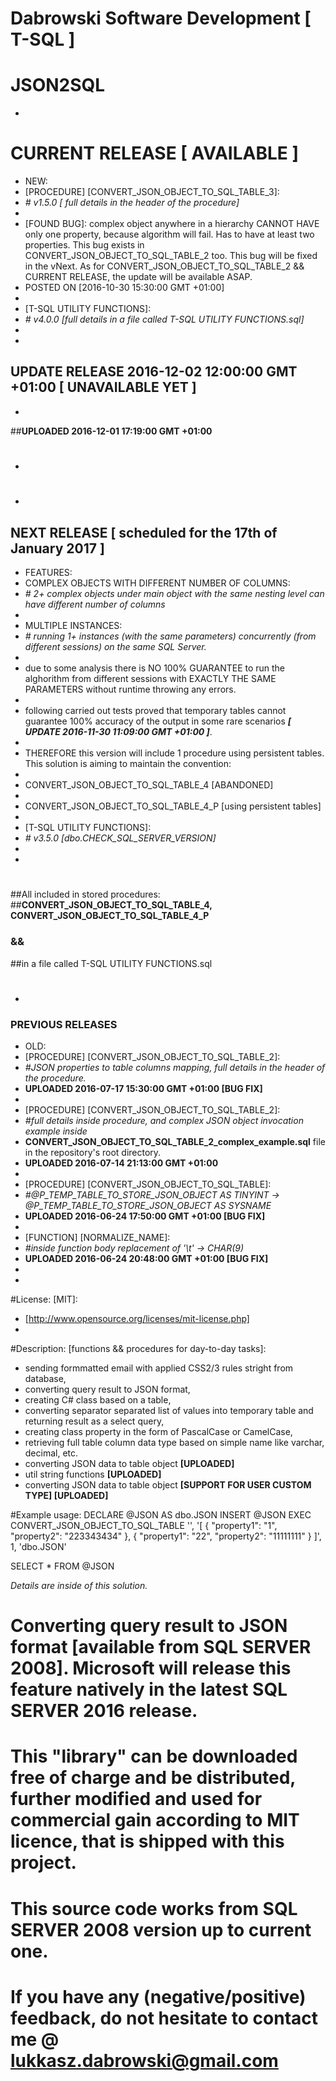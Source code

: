 # Dabrowski Software Development [ T-SQL ]
# JSON2SQL
-
# <strong>CURRENT RELEASE</strong> [ AVAILABLE ]
- NEW:
 - [PROCEDURE]	[CONVERT_JSON_OBJECT_TO_SQL_TABLE_3]:
 - *# v1.5.0 [ full details in the header of the procedure]*
 -
 - [FOUND BUG]: complex object anywhere in a hierarchy CANNOT HAVE only one property, because algorithm will fail. Has to have at least two properties. This bug exists in CONVERT_JSON_OBJECT_TO_SQL_TABLE_2 too. This bug will be fixed in the vNext. As for CONVERT_JSON_OBJECT_TO_SQL_TABLE_2 && CURRENT RELEASE, the update will be available ASAP.
  - POSTED ON [2016-10-30 15:30:00 GMT +01:00]
 -
 - [T-SQL UTILITY FUNCTIONS]:
 - *# v4.0.0 [full details in a file called T-SQL UTILITY FUNCTIONS.sql]*
 -
 -
 <strong>UPDATE RELEASE 2016-12-02 12:00:00 GMT +01:00 [ UNAVAILABLE YET ]</strong>
 -
 -
 ##<strong>UPLOADED 2016-12-01 17:19:00 GMT +01:00</strong>


# 
-
#
-

## <strong>NEXT RELEASE [ scheduled for the 17th of January 2017 ]</strong>
- FEATURES:
 - COMPLEX OBJECTS WITH DIFFERENT NUMBER OF COLUMNS:
 - *# 2+ complex objects under main object with the same nesting level can have different number of columns*
 -
 - MULTIPLE INSTANCES:
 - *# running 1+ instances (with the same parameters) concurrently (from different sessions) on the same SQL Server.*
 -
 - due to some analysis there is NO 100% GUARANTEE to run the alghorithm from different sessions with EXACTLY THE SAME PARAMETERS without runtime throwing any errors.
 -
 - following carried out tests proved that temporary tables cannot guarantee 100% accuracy of the output in some rare scenarios  ***[ UPDATE 2016-11-30 11:09:00 GMT +01:00 ]***.  
 -
 - THEREFORE this version will include 1 procedure using persistent tables. This solution is aiming to maintain the convention:
 -
  - CONVERT_JSON_OBJECT_TO_SQL_TABLE_4 [ABANDONED]
  - 
  - CONVERT_JSON_OBJECT_TO_SQL_TABLE_4_P [using persistent tables]
  -
 - [T-SQL UTILITY FUNCTIONS]:
 - *# v3.5.0 [dbo.CHECK_SQL_SERVER_VERSION]*
 -  
-
#
##All included in stored procedures:
##<strong>CONVERT_JSON_OBJECT_TO_SQL_TABLE_4, CONVERT_JSON_OBJECT_TO_SQL_TABLE_4_P</strong>
### &&
##in a file called T-SQL UTILITY FUNCTIONS.sql
#
-

### <strong>PREVIOUS RELEASES</strong>
- OLD:
 - [PROCEDURE]	[CONVERT_JSON_OBJECT_TO_SQL_TABLE_2]:
 - *#JSON properties to table columns mapping, full details in the header of the procedure.*
 - <strong>UPLOADED 2016-07-17 15:30:00 GMT +01:00 [BUG FIX]</strong>
 -
 - [PROCEDURE]	[CONVERT_JSON_OBJECT_TO_SQL_TABLE_2]:
  - *#full details inside procedure, and complex JSON object invocation example inside*
  - <strong>CONVERT_JSON_OBJECT_TO_SQL_TABLE_2_complex_example.sql</strong> file in the repository's root directory.
  - <strong>UPLOADED 2016-07-14 21:13:00 GMT +01:00</strong>
  -
 - [PROCEDURE]	[CONVERT_JSON_OBJECT_TO_SQL_TABLE]:
 - *#@P_TEMP_TABLE_TO_STORE_JSON_OBJECT AS TINYINT -> @P_TEMP_TABLE_TO_STORE_JSON_OBJECT AS SYSNAME*
 - <strong>UPLOADED 2016-06-24 17:50:00 GMT +01:00 [BUG FIX]</strong>
 -
 - [FUNCTION]	[NORMALIZE_NAME]:
 - *#inside function body replacement of '\t' -> CHAR(9)*
 - <strong>UPLOADED 2016-06-24 20:48:00 GMT +01:00 [BUG FIX]</strong>
 -
-
#License: [MIT]:
 - [http://www.opensource.org/licenses/mit-license.php]
-
#Description: [functions && procedures for day-to-day tasks]:
 - sending formmatted email with applied CSS2/3 rules stright from database,
 - converting query result to JSON format,
 - creating C# class based on a table,
 - converting separator separated list of values into temporary table and returning result as a select query,
 - creating class property in the form of PascalCase or CamelCase,
 - retrieving full table column data type based on simple name like varchar, decimal, etc.
 - converting JSON data to table object <strong>[UPLOADED]</strong>
 - util string functions <strong> [UPLOADED]</strong> 
 - converting JSON data to table object <strong> [SUPPORT FOR USER CUSTOM TYPE] [UPLOADED]</strong>

#Example usage:
DECLARE @JSON AS dbo.JSON
INSERT @JSON
EXEC CONVERT_JSON_OBJECT_TO_SQL_TABLE 
										'',
										'[
										 {
											"property1": "1",
											"property2": "223343434"
										 },
										 {
											"property1": "22",
											"property2": "11111111"
										 }
									   ]',
									   1,
									   'dbo.JSON'

SELECT * FROM @JSON

*Details are inside of this solution.*

# Converting query result to JSON format [available from SQL SERVER 2008]. Microsoft will release this feature natively in the latest SQL SERVER 2016 release.

# This "library" can be downloaded free of charge and be distributed, further modified and used for commercial gain according to MIT licence, that is shipped with this project.
  
# This source code works from SQL SERVER 2008 version up to current one.

# If you have any (negative/positive) feedback, do not hesitate to contact me @ lukkasz.dabrowski@gmail.com
